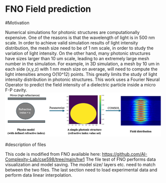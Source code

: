 # FNO Field prediction

#Motivation 

Numerical simulations for photonic structures are computationally
expensive. One of the reasons is that the wavelength of
light is in 500 nm scale. In order to achieve valid simulation results
of light intensity distribution, the mesh size need to be of 1 nm
scale, in order to study the variation of light intensity. On the other
hand, many photonic structures have sizes larger than 10 um scale,
leading to an extremely large mesh number in the simulation. For
example, in 3D simulation, a mesh by 10 um in each side (x,y,z)
with 1 nm mesh size on average, will need to compute the light
intensities among O(10^12) points. This greatly limits the study of
light intensity distribution in photonic structures.
This work uses a Fourier Neural Operator  to predict the field intensity of a dielectric particle inside a micro F-P cavity. 
![alt text](https://github.com/pandaman0w0/FNO_Field_prediction/blob/main/readme_img1.png)


#description of files

This code is modified from FNO available here: https://github.com/AI-Complexity-Lab/cse598/tree/main/hw1
The file test of FNO performs data visualization and model saving. 
The model size/ layers etc. need to match between the two files. 
The last section need to load experimental data and perform data linear interpolation. 
